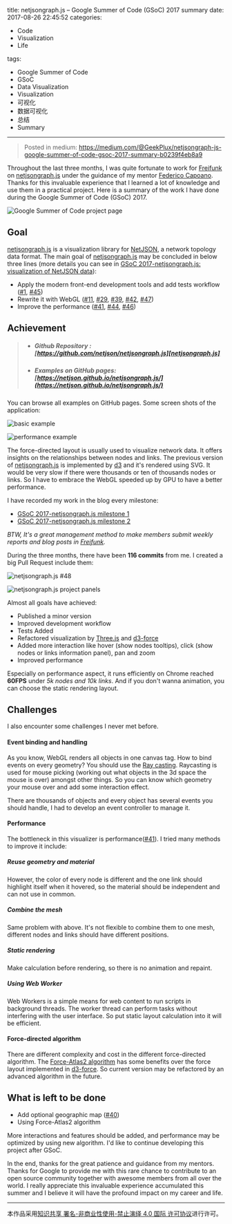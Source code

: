title: netjsongraph.js – Google Summer of Code (GSoC) 2017 summary
date: 2017-08-26 22:45:52
categories:

- Code
- Visualization
- Life

tags:

- Google Summer of Code
- GSoC
- Data Visualization
- Visualization
- 可视化
- 数据可视化
- 总结
- Summary

---

> Posted in medium: https://medium.com/@GeekPlux/netjsongraph-js-google-summer-of-code-gsoc-2017-summary-b0239f4eb8a9

Throughout the last three months, I was quite fortunate to work for [Freifunk][freifunk] on [netjsongraph.js][netjsongraph.js] under the guidance of my mentor [Federico Capoano](https://github.com/nemesisdesign). Thanks for this invaluable experience that I learned a lot of knowledge and use them in a practical project. Here is a summary of the work I have done during the Google Summer of Code (GSoC) 2017.

![Google Summer of Code project page](https://geekpluxblog.oss-cn-hongkong.aliyuncs.com/gsoc/project-page.png)

## Goal

[netjsongraph.js][netjsongraph.js] is a visualization library for [NetJSON](http://netjson.org/docs/what.html#what-is-netjson), a network topology data format. The main goal of [netjsongraph.js][netjsongraph.js] may be concluded in below three lines (more details you can see in [GSoC 2017-netjsongraph.js: visualization of NetJSON data](https://blog.freifunk.net/2017/05/30/gsoc-2017-netjsongraph-js-visualization-netjson-data/)):

- Apply the modern front-end development tools and add tests workflow ([#1](https://github.com/netjson/netjsongraph.js/issues/1), [#45](https://github.com/netjson/netjsongraph.js/issues/45))
- Rewrite it with WebGL ([#11](https://github.com/netjson/netjsongraph.js/issues/11), [#29](https://github.com/netjson/netjsongraph.js/issues/29), [#39](https://github.com/netjson/netjsongraph.js/issues/39), [#42](https://github.com/netjson/netjsongraph.js/issues/42), [#47](https://github.com/netjson/netjsongraph.js/issues/47))
- Improve the performance ([#41](https://github.com/netjson/netjsongraph.js/issues/41), [#44](https://github.com/netjson/netjsongraph.js/issues/44), [#46](https://github.com/netjson/netjsongraph.js/issues/46))

## Achievement

> - ##### Github Repository : [https://github.com/netjson/netjsongraph.js][netjsongraph.js]
> - ##### Examples on GitHub pages: [https://netjson.github.io/netjsongraph.js/](https://netjson.github.io/netjsongraph.js/)

You can browse all examples on GitHub pages. Some screen shots of the application:

![basic example](https://geekpluxblog.oss-cn-hongkong.aliyuncs.com/gsoc/basic-example.png)

![performance example](https://geekpluxblog.oss-cn-hongkong.aliyuncs.com/gsoc/performance-example.png)

The force-directed layout is usually used to visualize network data. It offers insights on the relationships between nodes and links. The previous version of [netjsongraph.js][netjsongraph.js] is implemented by [d3](https://d3js.org/) and it's rendered using SVG. It would be very slow if there were thousands or ten of thousands nodes or links. So I have to embrace the WebGL speeded up by GPU to have a better performance.

I have recorded my work in the blog every milestone:

- [GSoC 2017-netjsongraph.js milestone 1](https://blog.freifunk.net/2017/06/29/gsoc-2017-netjsongraph-js-milestone-1/)
- [GSoC 2017-netjsongraph.js milestone 2](https://blog.freifunk.net/2017/07/26/gsoc-2017-netjsongraph-js-milestone-2/)

_BTW, It's a great management method to make members submit weekly reports and blog posts in [Freifunk][freifunk]._

During the three months, there have been **116 commits** from me. I created a big Pull Request include them:

![netjsongraph.js #48](https://geekpluxblog.oss-cn-hongkong.aliyuncs.com/gsoc/merge-request.png)

![netjsongraph.js project panels](https://geekpluxblog.oss-cn-hongkong.aliyuncs.com/gsoc/project.png)

Almost all goals have achieved:

- Published a minor version
- Improved development workflow
- Tests Added
- Refactored visualization by [Three.js](https://threejs.org/) and [d3-force][d3-force]
- Added more interaction like hover (show nodes tooltips), click (show nodes or links information panel), pan and zoom
- Improved performance

Especially on performance aspect, it runs efficiently on Chrome reached **60FPS** under _5k nodes and 10k links_. And if you don't wanna animation, you can choose the static rendering layout.

## Challenges

I also encounter some challenges I never met before.

#### Event binding and handling

As you know, WebGL renders all objects in one canvas tag. How to bind events on every geometry? You should use the [Ray casting](https://en.wikipedia.org/wiki/Ray_casting). Raycasting is used for mouse picking (working out what objects in the 3d space the mouse is over) amongst other things. So you can know which geometry your mouse over and add some interaction effect.

There are thousands of objects and every object has several events you should handle, I had to develop an event controller to manage it.

#### Performance

The bottleneck in this visualizer is performance([#41](https://github.com/netjson/netjsongraph.js/issues/41)). I tried many methods to improve it include:

##### Reuse geometry and material

However, the color of every node is different and the one link should highlight itself when it hovered, so the material should be independent and can not use in common.

##### Combine the mesh

Same problem with above. It's not flexible to combine them to one mesh, different nodes and links should have different positions.

##### Static rendering

Make calculation before rendering, so there is no animation and repaint.

##### Using Web Worker

Web Workers is a simple means for web content to run scripts in background threads. The worker thread can perform tasks without interfering with the user interface. So put static layout calculation into it will be efficient.

#### Force-directed algorithm

There are different complexity and cost in the different force-directed algorithm. The [Force-Atlas2 algorithm](http://journals.plos.org/plosone/article?id=10.1371/journal.pone.0098679) has some benefits over the force layout implemented in [d3-force][d3-force]. So current version may be refactored by an advanced algorithm in the future.

## What is left to be done

- Add optional geographic map ([#40](https://github.com/netjson/netjsongraph.js/issues/40))
- Using Force-Atlas2 algorithm

More interactions and features should be added, and performance may be optimized by using new algorithm. I'd like to continue developing this project after GSoC.

In the end, thanks for the great patience and guidance from my mentors. Thanks for Google to provide me with this rare chance to contribute to an open source community together with awesome members from all over the world. I really appreciate this invaluable experience accumulated this summer and I believe it will have the profound impact on my career and life.

---

本作品采用[知识共享 署名-非商业性使用-禁止演绎 4.0 国际 许可协议](http://creativecommons.org/licenses/by-nc-nd/4.0/)进行许可。

[netjsongraph.js]: https://github.com/netjson/netjsongraph.js
[freifunk]: https://freifunk.net/
[d3-force]: https://github.com/d3/d3-force/

